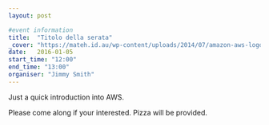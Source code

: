 ```yaml
---
layout: post

#event information
title:  "Titolo della serata"
_cover: "https://mateh.id.au/wp-content/uploads/2014/07/amazon-aws-logo.jpg"
date:   2016-01-05
start_time: "12:00"
end_time: "13:00"
organiser: "Jimmy Smith"
---
```


Just a quick introduction into AWS.

Please come along if your interested. Pizza will be provided.
